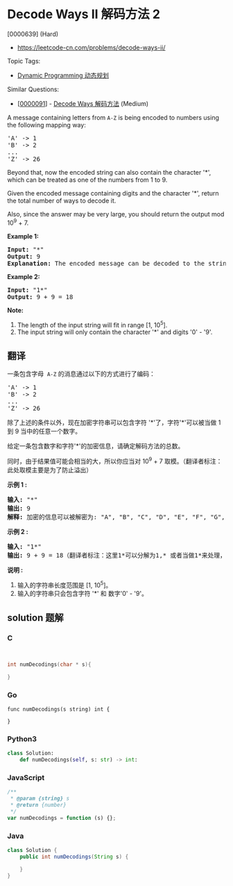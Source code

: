 # Decode Ways II 解码方法 2

[0000639] (Hard)

- https://leetcode-cn.com/problems/decode-ways-ii/

Topic Tags:

- [Dynamic Programming 动态规划](https://leetcode-cn.com/tag/dynamic-programming/)

Similar Questions:

- [[0000091](https://leetcode-cn.com/problems/decode-ways/)] - [Decode Ways 解码方法](./0000091.decode-ways.md) (Medium)

A message containing letters from `A-Z` is being encoded to numbers using the following mapping way:

<pre>'A' -&gt; 1
'B' -&gt; 2
...
'Z' -&gt; 26
</pre>

Beyond that, now the encoded string can also contain the character '\*', which can be treated as one of the numbers from 1 to 9.

Given the encoded message containing digits and the character '\*', return the total number of ways to decode it.

Also, since the answer may be very large, you should return the output mod 10<sup>9</sup> + 7.

**Example 1:**

<pre><b>Input:</b> "*"
<b>Output:</b> 9
<b>Explanation:</b> The encoded message can be decoded to the string: "A", "B", "C", "D", "E", "F", "G", "H", "I".
</pre>

**Example 2:**

<pre><b>Input:</b> "1*"
<b>Output:</b> 9 + 9 = 18
</pre>

**Note:**

1.  The length of the input string will fit in range \[1, 10<sup>5</sup>\].
2.  The input string will only contain the character '\*' and digits '0' - '9'.

## 翻译

一条包含字母  `A-Z` 的消息通过以下的方式进行了编码：

<pre>'A' -&gt; 1
'B' -&gt; 2
...
'Z' -&gt; 26
</pre>

除了上述的条件以外，现在加密字符串可以包含字符 '\*'了，字符'\*'可以被当做 1 到 9 当中的任意一个数字。

给定一条包含数字和字符'\*'的加密信息，请确定解码方法的总数。

同时，由于结果值可能会相当的大，所以你应当对 10<sup>9</sup> + 7 取模。（翻译者标注：此处取模主要是为了防止溢出）

**示例 1 :**

<pre><strong>输入:</strong> "*"
<strong>输出:</strong> 9
<strong>解释:</strong> 加密的信息可以被解密为: "A", "B", "C", "D", "E", "F", "G", "H", "I".
</pre>

**示例 2 :**

<pre><strong>输入:</strong> "1*"
<strong>输出:</strong> 9 + 9 = 18（翻译者标注：这里1*可以分解为1,* 或者当做1*来处理，所以结果是9+9=18）
</pre>

**说明 :**

1.  输入的字符串长度范围是 \[1, 10<sup>5</sup>\]。
2.  输入的字符串只会包含字符 '\*' 和 数字'0' - '9'。

## solution 题解

### C

```c


int numDecodings(char * s){

}
```

### Go

```golang
func numDecodings(s string) int {

}
```

### Python3

```python
class Solution:
    def numDecodings(self, s: str) -> int:
```

### JavaScript

```javascript
/**
 * @param {string} s
 * @return {number}
 */
var numDecodings = function (s) {};
```

### Java

```java
class Solution {
    public int numDecodings(String s) {

    }
}
```
